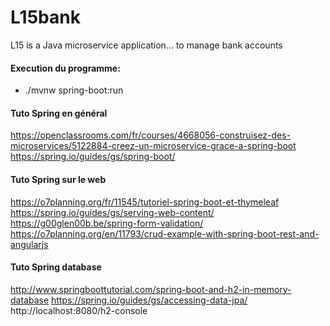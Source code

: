 # L15bank
L15 is a Java microservice application... to manage bank accounts

#### Execution du programme:
- ./mvnw spring-boot:run

#### Tuto Spring en général
https://openclassrooms.com/fr/courses/4668056-construisez-des-microservices/5122884-creez-un-microservice-grace-a-spring-boot
https://spring.io/guides/gs/spring-boot/

#### Tuto Spring sur le web
https://o7planning.org/fr/11545/tutoriel-spring-boot-et-thymeleaf
https://spring.io/guides/gs/serving-web-content/
https://g00glen00b.be/spring-form-validation/
https://o7planning.org/en/11793/crud-example-with-spring-boot-rest-and-angularjs

#### Tuto Spring database
http://www.springboottutorial.com/spring-boot-and-h2-in-memory-database
https://spring.io/guides/gs/accessing-data-jpa/
http://localhost:8080/h2-console